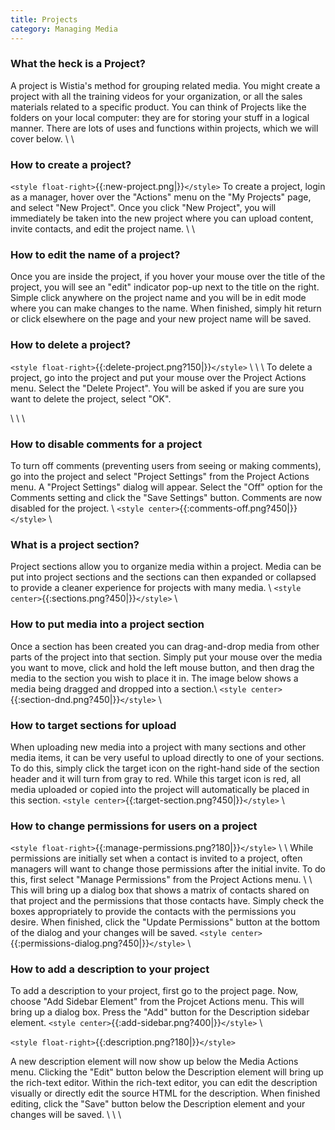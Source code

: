 ```yaml
---
title: Projects
category: Managing Media
---
```



### What the heck is a Project?

A project is Wistia's method for grouping related media. You might create a project with all the training videos for your organization, or all the sales materials related to a specific product. You can think of Projects like the folders on your local computer: they are for storing your stuff in a logical manner.  There are lots of uses and functions within projects, which we will cover below.
\\
\\
### How to create a project?

`<style float-right>`{{:new-project.png|}}`</style>`
To create a project, login as a manager, hover over the "Actions" menu on the "My Projects" page, and select "New Project".  Once you click "New Project", you will immediately be taken into the new project where you can upload content, invite contacts, and edit the project name.
\\
\\
### How to edit the name of a project?

Once you are inside the project, if you hover your mouse over the title of the project, you will see an "edit" indicator pop-up next to the title on the right.  Simple click anywhere on the project name and you will be in edit mode where you can make changes to the name.  When finished, simply hit return or click elsewhere on the page and your new project name will be saved.

### How to delete a project?

`<style float-right>`{{:delete-project.png?150|}}`</style>`
\\
\\
\\
To delete a project, go into the project and put your mouse over the Project Actions menu.  Select the "Delete Project".  You will be asked if you are sure you want to delete the project, select "OK".

\\
\\
\\
### How to disable comments for a project

To turn off comments (preventing users from seeing or making comments), go into the project and select "Project Settings" from the Project Actions menu.  A "Project Settings" dialog will appear.  Select the "Off" option for the Comments setting and click the "Save Settings" button.  Comments are now disabled for the project.
\\
`<style center>`{{:comments-off.png?450|}}`</style>`
\\
### What is a project section?

Project sections allow you to organize media within a project.  Media can be put into project sections and the sections can then expanded or collapsed to provide a cleaner experience for projects with many media. \\
`<style center>`{{:sections.png?450|}}`</style>`
\\

### How to put media into a project section

Once a section has been created you can drag-and-drop media from other parts of the project into that section.  Simply put your mouse over the media you want to move, click and hold the left mouse button, and then drag the media to the section you wish to place it in.  The image below shows a media being dragged and dropped into a section.\\
`<style center>`{{:section-dnd.png?450|}}`</style>`
\\
### How to target sections for upload

When uploading new media into a project with many sections and other media items, it can be very useful to upload directly to one of your sections.  To do this, simply click the target icon on the right-hand side of the section header and it will turn from gray to red.  While this target icon is red, all media uploaded or copied into the project will automatically be placed in this section.
`<style center>`{{:target-section.png?450|}}`</style>`
\\
### How to change permissions for users on a project

`<style float-right>`{{:manage-permissions.png?180|}}`</style>`
\\
\\
While permissions are initially set when a contact is invited to a project, often managers will want to change those permissions after the initial invite.  To do this, first select "Manage Permissions" from the Project Actions menu.
\\
\\
This will bring up a dialog box that shows a matrix of contacts shared on that project and the permissions that those contacts have.  Simply check the boxes appropriately to provide the contacts with the permissions you desire.  When finished, click the "Update Permissions" button at the bottom of the dialog and your changes will be saved.
`<style center>`{{:permissions-dialog.png?450|}}`</style>`
\\

### How to add a description to your project

To add a description to your project, first go to the project page.  Now, choose "Add Sidebar Element" from the Projcet Actions menu.  This will bring up a dialog box.  Press the "Add" button for the Description sidebar element.
`<style center>`{{:add-sidebar.png?400|}}`</style>`
\\

`<style float-right>`{{:description.png?180|}}`</style>`

A new description element will now show up below the Media Actions menu.  Clicking the "Edit" button below the Description element will bring up the rich-text editor.  Within the rich-text editor, you can edit the description visually or directly edit the source HTML for the description. When finished editing, click the "Save" button below the Description element and your changes will be saved.
\\
\\
\\
